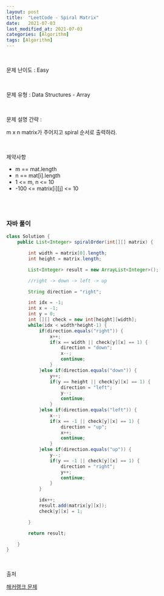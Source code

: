 ```yaml
---
layout: post
title:  "LeetCode - Spiral Matrix"
date:   2021-07-03
last_modified_at: 2021-07-03
categories: [Algorithm]
tags: [Algorithm]
---
```


<br/>

문제 난이도 : Easy

<br/>

문제 유형 : Data Structures - Array

<br/>

문제 설명 간략 :    

m x n matrix가 주어지고 spiral 순서로 출력하라. 


<br/>

제약사항

- m == mat.length
- n == mat[i].length
- 1 <= m, n <= 10
- -100 <= matrix[i][j] <= 10

<br/>
   

<br/>

### 자바 풀이

```java
class Solution {
    public List<Integer> spiralOrder(int[][] matrix) {

        int width = matrix[0].length;
        int height = matrix.length;

        List<Integer> result = new ArrayList<Integer>();

        //right -> down -> left -> up

        String direction = "right";

        int idx = -1;
        int x = -1;
        int y = 0;
        int [][] check = new int[height][width];
        while(idx < width*height-1) {
            if(direction.equals("right")) {
                x++;
                if(x == width || check[y][x] == 1) {
                    direction = "down";
                    x--;
                    continue;
                }
            }else if(direction.equals("down")) {
                y++;
                if(y == height || check[y][x] == 1) {
                    direction = "left";
                    y--;
                    continue;
                }
            }else if(direction.equals("left")) {
                x--;
                if(x == -1 || check[y][x] == 1) {
                    direction = "up";
                    x++;
                    continue;
                }
            }else if(direction.equals("up")) {
                y--;
                if(y == -1 || check[y][x] == 1) {
                    direction = "right";
                    y++;
                    continue;
                }
            }

            idx++;
            result.add(matrix[y][x]);
            check[y][x] = 1;

        }

        return result;

    }
}


```

<br/>

출처

[해커랭크 문제](https://leetcode.com/explore/learn/card/array-and-string/202/introduction-to-2d-array/1168/)